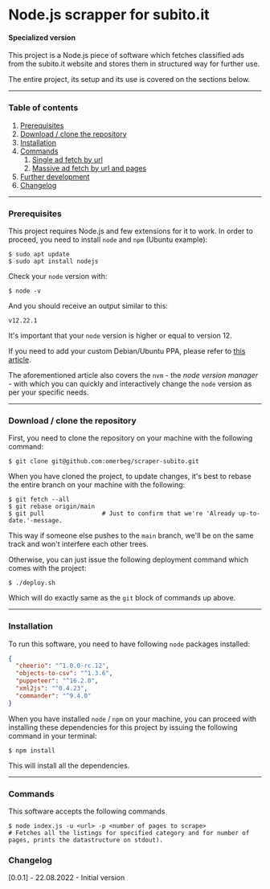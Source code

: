 # Node.js scrapper for subito.it
#### Specialized version
 
This project is a Node.js piece of software which fetches classified ads from the subito.it website and stores them in structured way for further use.

The entire project, its setup and its use is covered on the sections below.

---

### Table of contents

1. [Prerequisites](#prerequisites)
2. [Download / clone the repository](#download--clone-the-repository)
3. [Installation](#installation)
4. [Commands](#commands)
   1. [Single ad fetch by url](#single-ad-fetch-by-url)
   2. [ Massive ad fetch by url and pages](#massive-ad-fetch-by-url-and-pages)
5. [Further development](#further-development)
6. [Changelog](#changelog)
---

### Prerequisites

This project requires Node.js and few extensions for it to work. In order to proceed, you need to install `node` and `npm` (Ubuntu example):

```shell
$ sudo apt update
$ sudo apt install nodejs
```

Check your `node` version with:

```shell
$ node -v
```

And you should receive an output similar to this:

```shell
v12.22.1
```

It's important that your `node` version is higher or equal to version 12.

If you need to add your custom Debian/Ubuntu PPA, please refer to [this article](https://www.digitalocean.com/community/tutorials/how-to-install-node-js-on-ubuntu-20-04).

The aforementioned article also covers the `nvm` - the _node version manager_ - with which you can quickly and interactively change the `node` version as per your specific needs.

---

### Download / clone the repository

First, you need to clone the repository on your machine with the following command:

```shell
$ git clone git@github.com:omerbeg/scraper-subito.git
```
When you have cloned the project, to update changes, it's best to rebase the entire branch on your machine with the following:

```shell
$ git fetch --all
$ git rebase origin/main
$ git pull                # Just to confirm that we're 'Already up-to-date.'-message.
```

This way if someone else pushes to the `main` branch, we'll be on the same track and won't interfere each other trees.

Otherwise, you can just issue the following deployment command which comes with the project:

```shell
$ ./deploy.sh
```

Which will do exactly same as the `git` block of commands up above.

---

### Installation

To run this software, you need to have following `node` packages installed:

```json
{
  "cheerio": "^1.0.0-rc.12",
  "objects-to-csv": "^1.3.6",
  "puppeteer": "^16.2.0",
  "xml2js": "^0.4.23",
  "commander": "^9.4.0"
}
```

When you have installed `node` / `npm` on your machine, you can
proceed with installing these dependencies for this project by
issuing the following command in your terminal:

```shell
$ npm install
```
This will install all the dependencies.


---

### Commands

This software accepts the following commands

```shell
$ node index.js -u <url> -p <number of pages to scrape>
# Fetches all the listings for specified category and for number of pages, prints the datastructure on stdout).
```

### Changelog
[0.0.1] - 22.08.2022 - Initial version
